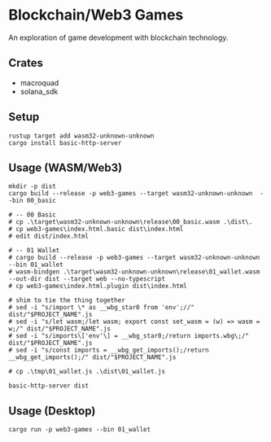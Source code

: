 # Blockchain/Web3 Games

An exploration of game development with blockchain technology.

## Crates

* macroquad
* solana_sdk

## Setup

```
rustup target add wasm32-unknown-unknown
cargo install basic-http-server
```

## Usage (WASM/Web3)

```
mkdir -p dist
cargo build --release -p web3-games --target wasm32-unknown-unknown  --bin 00_basic 

# -- 00 Basic
# cp .\target\wasm32-unknown-unknown\release\00_basic.wasm .\dist\.
# cp web3-games\index.html.basic dist\index.html
# edit dist/index.html

# -- 01 Wallet
# cargo build --release -p web3-games --target wasm32-unknown-unknown  --bin 01_wallet
# wasm-bindgen .\target\wasm32-unknown-unknown\release\01_wallet.wasm --out-dir dist --target web --no-typescript
# cp web3-games\index.html.plugin dist\index.html 

# shim to tie the thing together
# sed -i "s/import \* as __wbg_star0 from 'env';//" dist/"$PROJECT_NAME".js
# sed -i "s/let wasm;/let wasm; export const set_wasm = (w) => wasm = w;/" dist/"$PROJECT_NAME".js
# sed -i "s/imports\['env'\] = __wbg_star0;/return imports.wbg\;/" dist/"$PROJECT_NAME".js
# sed -i "s/const imports = __wbg_get_imports();/return __wbg_get_imports();/" dist/"$PROJECT_NAME".js

# cp .\tmp\01_wallet.js .\dist\01_wallet.js

basic-http-server dist
```

## Usage (Desktop)

```
cargo run -p web3-games --bin 01_wallet
```